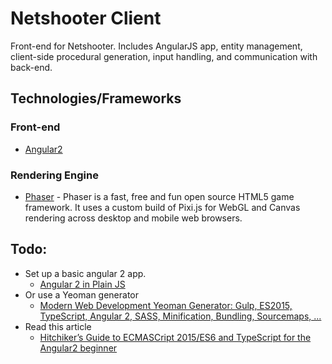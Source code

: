 # Netshooter Client

Front-end for Netshooter. Includes AngularJS app, entity management, client-side procedural generation, input handling, and communication with back-end.

## Technologies/Frameworks

### Front-end
  - [Angular2]()

### Rendering Engine
  - [Phaser](https://github.com/photonstorm/phaser) - Phaser is a fast, free and fun open source HTML5 game framework. It uses a custom build of Pixi.js for WebGL and Canvas rendering across desktop and mobile web browsers.

## Todo:
- Set up a basic angular 2 app.
  - [Angular 2 in Plain JS](https://daveceddia.com/angular-2-in-plain-js/)
- Or use a Yeoman generator
  - [Modern Web Development Yeoman Generator: Gulp, ES2015, TypeScript, Angular 2, SASS, Minification, Bundling, Sourcemaps, ...](https://www.npmjs.com/package/generator-modern-web-dev)
- Read this article
  - [Hitchiker’s Guide to ECMASCript 2015/ES6 and TypeScript for the Angular2 beginner](http://chariotsolutions.com/blog/post/hitchikers-guide-ecmascript-2015es6-typescript-angular2-beginner/)
